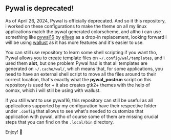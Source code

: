 ## Pywal is deprecated!

As of April 26, 2024, Pywal is officially deprecated. And so it this repository, i worked on these configurations to make the theme on all my linux applications match the pywal generated colorscheme, and altho i can use something like [pywal16](https://github.com/eylles/pywal16) by [ellyes](https://github.com/eylles) as a drop-in replacement, looking forward i will be using [wallust](https://codeberg.org/explosion-mental/wallust) as it has more features and it's easier to use.

You can still use repository to learn some shell scripting if you want tho, Pywal allows you to create template files on `~/.config/wal/templates`, and i used them **alot**, but one problem Pywal had is that all templates are generated on `~/.cache/wal/`, which means that, for some applications, you need to have an external shell script to move all the files around to their correct location, that's exactly what the **pywal_postrun** script on this repository is used for + it also creates gtk2+ themes with the help of oomox, which i will still be using with wallust.

If you still want to use pywal16, this repository can still be useful as all applications supported by my configuration have their respective folder under `.config` that allows to see what's needed to customize that application with pywal, altho of course some of them are missing crucial steps that you can find on the `.local/bin` directory.

Enjoy! 🎨
